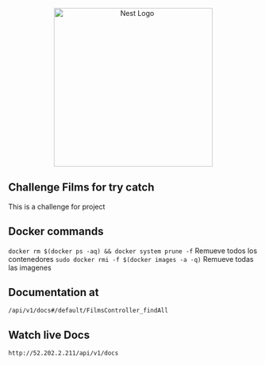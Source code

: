 <p align="center">
  <a href="http://nestjs.com/" target="blank"><img src="https://nestjs.com/img/logo_text.svg" width="320" alt="Nest Logo" /></a>
</p>

## Challenge Films for try catch
This is a challenge for project

## Docker commands
`docker rm $(docker ps -aq) && docker system prune -f` Remueve todos los contenedores
`sudo docker rmi -f $(docker images -a -q)` Remueve todas las imagenes

## Documentation at

`/api/v1/docs#/default/FilmsController_findAll`

## Watch live Docs

`http://52.202.2.211/api/v1/docs`